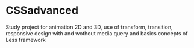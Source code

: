 # CSSadvanced

Study project for animation 2D and 3D, use of transform, transition, responsive design with and wothout media query and basics concepts of Less framework
